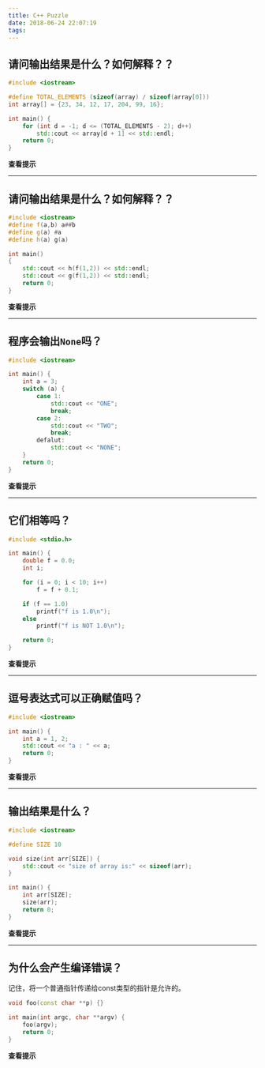 ```yaml
---
title: C++ Puzzle
date: 2018-06-24 22:07:19
tags:
---
```


<script>
function toggle(that) {
    var dom = that.parentElement.getElementsByClassName("cpuzzle-hint")[0];
    var display = dom.style.display;
    if (display == "none") {dom.style.display = "block"; that.textContent = "关闭提示";}
    else {dom.style.display = "none"; that.textContent = "查看提示";}
}
</script>


## 请问输出结果是什么？如何解释？？
```C++
#include <iostream>

#define TOTAL_ELEMENTS (sizeof(array) / sizeof(array[0]))
int array[] = {23, 34, 12, 17, 204, 99, 16};

int main() {
    for (int d = -1; d <= (TOTAL_ELEMENTS - 2); d++)
        std::cout << array[d + 1] << std::endl;
    return 0;
}
```
<div><strong
onclick="toggle(this);" style="cursor:pointer;">查看提示</strong><div
class="cpuzzle-hint" style="display:none;padding:10px;box-shadow:0 0 0 3px #f7f0f3 inset;">
测试发现实际输出结果为空。
sizeof运算符得到的是一个size_t类型，而size_t类型是无符号的。
当用有符号数跟无符号数比较时，会将有符号数转成无符号数，也就是将-1转成无符号数的最大值。

另外，size_t类型在不同位宽的机器上定义不同。如下：
```C++
#ifdef _WIN64
__MINGW_EXTENSION typedef unsigned __int64 size_t;
#else
typedef unsigned int size_t;
#endif /* _WIN64 */
```
PS: 更多关于32位机器和64位机器的区别，请看hhhhhhhhhhhhhhhhhhhhhhhhhhhhhhhhhhhhhh
</div></div>

---

## 请问输出结果是什么？如何解释？？

```C++
#include <iostream>
#define f(a,b) a##b
#define g(a) #a
#define h(a) g(a)

int main()
{
    std::cout << h(f(1,2)) << std::endl;
    std::cout << g(f(1,2)) << std::endl;
    return 0;
}
```

<div><strong
onclick="toggle(this);" style="cursor:pointer;">查看提示</strong><div
class="cpuzzle-hint" style="display:none;padding:10px;box-shadow:0 0 0 3px #f7f0f3 inset;">
测试发现输出结果为
```
12
f(1,2)
```
这里首先需要知道宏定义里面`#`的作用。
1. `#`： 其后必须跟一个宏参数，它的作用是将其后的参数内容转换为字符串。
2. `##`: 它的作用是拼接两个符号，如`a##1`，得到`a1`这两个符号不必是宏参数。

然后需要了解宏替换的规则。
1. 如果宏定义中没有`#`或者`##`，则先展开参数再进行替换(跟嵌套的函数调用一样)
2. 否则，参数不展开而是直接替换

在本题中，`h(a)`的定义中没有`#`或者`##`，所以宏定义展开流程是：
展开`f(1,2)` -> 得到`12` -> 展开`h(12)` -> 得到`g(12)` -> 展开`g(12)`发现定义中有`#` -> 直接替换，得到`"12"`

而`g(a)`的定义中有`#`或者`##`，因此会直接替换，在参数两边加上引号，不论参数是什么。于是直接得到字符串`"f(1,2)"`
</div></div>

---

## 程序会输出`None`吗？

```C++
#include <iostream>

int main() {
    int a = 3;
    switch (a) {
        case 1:
            std::cout << "ONE";
            break;
        case 2:
            std::cout << "TWO";
            break;
        defalut:
            std::cout << "NONE";
    }
    return 0;
}
```

<div><strong
onclick="toggle(this);" style="cursor:pointer;">查看提示</strong><div
class="cpuzzle-hint" style="display:none;padding:10px;box-shadow:0 0 0 3px #f7f0f3 inset;">
测试发现输出结果为空。
这个问题其实在于`default`拼写错误，写成了`defalut`。
但是真正可怕的是，不像是其它类型的拼写错误，本题的拼写错误，编译没有任何问题，没有人提示你`defalut`未定义。
</div></div>

---

## 它们相等吗？
```C++
#include <stdio.h>

int main() {
    double f = 0.0;
    int i;

    for (i = 0; i < 10; i++)
        f = f + 0.1;

    if (f == 1.0)
        printf("f is 1.0\n");
    else
        printf("f is NOT 1.0\n");

    return 0;
}
```

<div><strong
onclick="toggle(this);" style="cursor:pointer;">查看提示</strong><div
class="cpuzzle-hint" style="display:none;padding:10px;box-shadow:0 0 0 3px #f7f0f3 inset;">
测试发现输出结果显示0.1累加10次并不等于1.0。
这是因为计算机中的浮点数，包括`float`和`double`类型，都是不精确的。因此累加的话会产生累积误差。
计算机中浮点数比较，不要直接用`==`比较，应该计算两者的差，当差小于某个阈值时认为相等。
</div></div>

---

## 逗号表达式可以正确赋值吗？
```C++
#include <iostream>

int main() {
    int a = 1, 2;
    std::cout << "a : " << a;
    return 0;
}
```

<div><strong
onclick="toggle(this);" style="cursor:pointer;">查看提示</strong><div
class="cpuzzle-hint" style="display:none;padding:10px;box-shadow:0 0 0 3px #f7f0f3 inset;">
编译错误。逗号表达式在C++中的运算优先级是最低的，因此，赋值运算会优先执行，导致编译器认为`2`是一个表达式，编译错误。
正确的写法是
```C++
int a = (1, 2);
```
</div></div>

---

## 输出结果是什么？
```C++
#include <iostream>

#define SIZE 10

void size(int arr[SIZE]) {
    std::cout << "size of array is:" << sizeof(arr);
}

int main() {
    int arr[SIZE];
    size(arr);
    return 0;
}
```

<div><strong
onclick="toggle(this);" style="cursor:pointer;">查看提示</strong><div
class="cpuzzle-hint" style="display:none;padding:10px;box-shadow:0 0 0 3px #f7f0f3 inset;">
输出结果首先不是40。事实上，如果你自己编译了的话，就可以看到显示的警告。
```
warning: 'sizeof' on array function parameter 'arr' will return size of 'int*' [-Wsizeof-array-argument]
```
也就是说，虽然形参中定义的是数组，但是在函数中使用`sizeof`，还是会当作指针来计算。
在我的机器上，输出为8，因为我的是64位机器。
</div></div>

---

## 为什么会产生编译错误？
记住，将一个普通指针传递给const类型的指针是允许的。
```C++
void foo(const char **p) {}

int main(int argc, char **argv) {
    foo(argv);
    return 0;
}
```

<div><strong
onclick="toggle(this);" style="cursor:pointer;">查看提示</strong><div
class="cpuzzle-hint" style="display:none;padding:10px;box-shadow:0 0 0 3px #f7f0f3 inset;">
因为这是二级指针，必须先强制类型转换才可以赋值。一级指针则不需要强制类型转换。
`const char ** p`的意思是，类似这样的语句是无效的:`**p = 'a'`。
我们看看假如允许`char**`到`const char**`的隐式类型转换的话，会发生什么。
```C++
int main()
{
    // 我们假设编译器存在漏洞X，允许char** 到 const char**的隐式类型转换。
    char const c = 'a'; // c是一个常量。
    char* p_stupid = &c; // 愚蠢的指针，直接赋值是不行的，太过于耿直，编译错误。
    char* p_smart = nullptr; // 这里有一个聪明的指针，学会了利用漏洞X来修改常量c。
    char const** p_jump = &p_smart; // 利用漏洞X作为跳板。

    *p_jump = &c; // 通过跳板，让p_smart强制指向c。
    // 注意这一步是最有意思的一步，因为这一步的两边都是const char*类型的，赋值完全没问题。

    *p_smart = 'b'; // 因为p_smart本身并不是const char*，所以现在p_smart就可以修改c了，把系统搞崩溃。
}
```
注意看上述步骤，可以看到，除了`char const** p_jump = &p_smart;`这一步，其他步骤没有任何漏洞。
因此我们可以看到，**漏洞X**是可以引发严重后果的。
</div></div>
